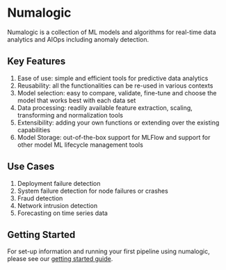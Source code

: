 # Numalogic


Numalogic is a collection of ML models and algorithms for real-time data analytics and AIOps including anomaly detection. 


## Key Features

1. Ease of use: simple and efficient tools for predictive data analytics
2. Reusability: all the functionalities can be re-used in various contexts
3. Model selection: easy to compare, validate, fine-tune and choose the model that works best with each data set
4. Data processing: readily available feature extraction, scaling, transforming and normalization tools
5. Extensibility: adding your own functions or extending over the existing capabilities
6. Model Storage: out-of-the-box support for MLFlow and support for other model ML lifecycle management tools

## Use Cases
1. Deployment failure detection
2. System failure detection for node failures or crashes
3. Fraud detection
4. Network intrusion detection
5. Forecasting on time series data

## Getting Started

For set-up information and running your first pipeline using numalogic, please see our [getting started guide](./quick-start.md).